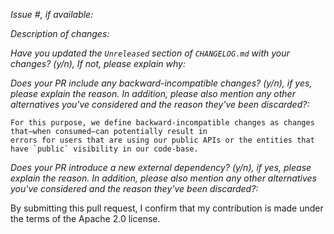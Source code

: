 *Issue #, if available:*

*Description of changes:*

*Have you updated the `Unreleased` section of `CHANGELOG.md` with your changes? (y/n), If not, please explain why:*

*Does your PR include any backward-incompatible changes? (y/n), if yes, please explain the reason. In addition, please
 also mention any other alternatives you've considered and the reason they've been discarded?:*

```
For this purpose, we define backward-incompatible changes as changes that—when consumed—can potentially result in 
errors for users that are using our public APIs or the entities that have `public` visibility in our code-base.
```

*Does your PR introduce a new external dependency? (y/n), if yes, please explain the reason. In addition, please
also mention any other alternatives you've considered and the reason they've been discarded?:*

By submitting this pull request, I confirm that my contribution is made under the terms of the Apache 2.0 license.
